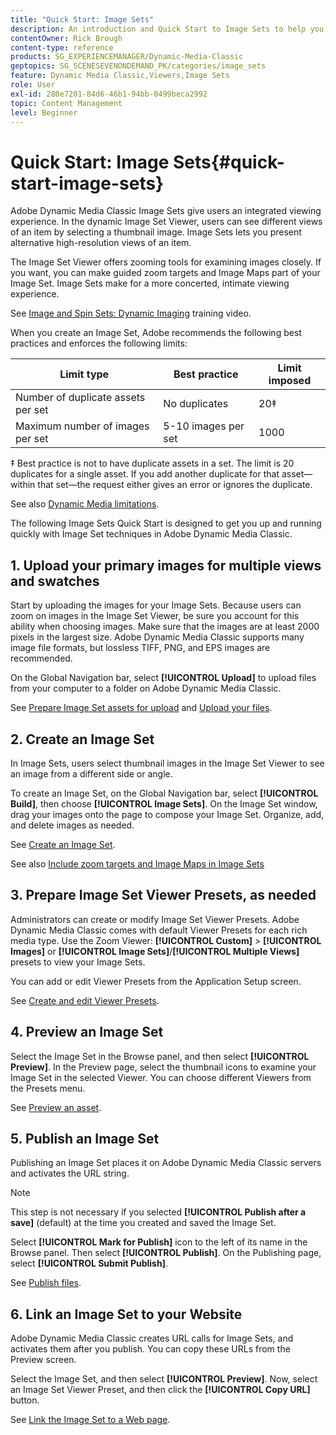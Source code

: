 ```yaml
---
title: "Quick Start: Image Sets"
description: An introduction and Quick Start to Image Sets to help you get up and running quickly with Image Set techniques in Adobe Dynamic Media Classic.
contentOwner: Rick Brough
content-type: reference
products: SG_EXPERIENCEMANAGER/Dynamic-Media-Classic
geptopics: SG_SCENESEVENONDEMAND_PK/categories/image_sets
feature: Dynamic Media Classic,Viewers,Image Sets
role: User
exl-id: 280e7201-84d6-46b1-94bb-0499beca2992
topic: Content Management
level: Beginner
---
```

# Quick Start: Image Sets{#quick-start-image-sets}

Adobe Dynamic Media Classic Image Sets give users an integrated viewing experience. In the dynamic Image Set Viewer, users can see different views of an item by selecting a thumbnail image. Image Sets lets you present alternative high-resolution views of an item.

The Image Set Viewer offers zooming tools for examining images closely. If you want, you can make guided zoom targets and Image Maps part of your Image Set. Image Sets make for a more concerted, intimate viewing experience.

See [Image and Spin Sets: Dynamic Imaging](https://s7d5.scene7.com/s7viewers/html5/VideoViewer.html?videoserverurl=https://s7d5.scene7.com/is/content/&emailurl=https://s7d5.scene7.com/s7/emailFriend&serverUrl=https://s7d5.scene7.com/is/image/&config=Scene7SharedAssets/Universal_HTML5_Video&contenturl=https://s7d5.scene7.com/skins/&asset=S7tutorials/556_Image%20&%20Spin%20Sets_converted%20renamed_Dynamic%20Imaging-AVS) training video.

When you create an Image Set, Adobe recommends the following best practices and enforces the following limits:

| Limit type | Best practice | Limit imposed |
| --- | --- | --- |
| Number of duplicate assets per set | No duplicates | 20&Dagger; |
| Maximum number of images per set | 5-10 images per set  | 1000 |

&Dagger; Best practice is not to have duplicate assets in a set. The limit is 20 duplicates for a single asset. If you add another duplicate for that asset&mdash;within that set&mdash;the request either gives an error or ignores the duplicate.

See also [Dynamic Media limitations](/help/using/limitations.md).

The following Image Sets Quick Start is designed to get you up and running quickly with Image Set techniques in Adobe Dynamic Media Classic.

## 1. Upload your primary images for multiple views and swatches

Start by uploading the images for your Image Sets. Because users can zoom on images in the Image Set Viewer, be sure you account for this ability when choosing images. Make sure that the images are at least 2000 pixels in the largest size. Adobe Dynamic Media Classic supports many image file formats, but lossless TIFF, PNG, and EPS images are recommended.

On the Global Navigation bar, select **[!UICONTROL Upload]** to upload files from your computer to a folder on Adobe Dynamic Media Classic.

See [Prepare Image Set assets for upload](preparing-image-set-assets-upload.md#preparing-image-set-assets-for-upload) and [Upload your files](uploading-files.md#uploading-your-files).

## 2. Create an Image Set

In Image Sets, users select thumbnail images in the Image Set Viewer to see an image from a different side or angle.

To create an Image Set, on the Global Navigation bar, select **[!UICONTROL Build]**, then choose **[!UICONTROL Image Sets]**. On the Image Set window, drag your images onto the page to compose your Image Set. Organize, add, and delete images as needed.

See [Create an Image Set](creating-image-set.md#creating-an-image-set).

See also [Include zoom targets and Image Maps in Image Sets](/help/using/including-zoom-targets-image-maps-image-sets.md)

## 3. Prepare Image Set Viewer Presets, as needed

Administrators can create or modify Image Set Viewer Presets. Adobe Dynamic Media Classic comes with default Viewer Presets for each rich media type. Use the Zoom Viewer: **[!UICONTROL Custom]** > **[!UICONTROL Images]** or **[!UICONTROL Image Sets]**/**[!UICONTROL Multiple Views]** presets to view your Image Sets.

You can add or edit Viewer Presets from the Application Setup screen.

See [Create and edit Viewer Presets](application-setup.md#adding-and-editing-viewer-presets).

## 4. Preview an Image Set

Select the Image Set in the Browse panel, and then select **[!UICONTROL Preview]**. In the Preview page, select the thumbnail icons to examine your Image Set in the selected Viewer. You can choose different Viewers from the Presets menu.

See [Preview an asset](previewing-asset.md#previewing-an-asset).

## 5. Publish an Image Set

Publishing an Image Set places it on Adobe Dynamic Media Classic servers and activates the URL string.

>[!NOTE]
>
>This step is not necessary if you selected **[!UICONTROL Publish after a save]** (default) at the time you created and saved the Image Set.

Select **[!UICONTROL Mark for Publish]** icon to the left of its name in the Browse panel. Then select **[!UICONTROL Publish]**. On the Publishing page, select **[!UICONTROL Submit Publish]**.

See [Publish files](publishing-files.md#publishing-files).

## 6. Link an Image Set to your Website

Adobe Dynamic Media Classic creates URL calls for Image Sets, and activates them after you publish. You can copy these URLs from the Preview screen.

Select the Image Set, and then select **[!UICONTROL Preview]**. Now, select an Image Set Viewer Preset, and then click the **[!UICONTROL Copy URL]** button.

See [Link the Image Set to a Web page](linking-image-set-web-page.md#linking-an-image-set-to-a-web-page).
